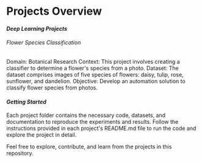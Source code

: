 # Projects Overview

#### *Deep Learning Projects*
###### *Flower Species Classification*
Domain: Botanical Research
Context: This project involves creating a classifier to determine a flower's species from a photo.
Dataset: The dataset comprises images of five species of flowers: daisy, tulip, rose, sunflower, and dandelion.
Objective: Develop an automation solution to classify flower species from photos.

#### *Getting Started*
Each project folder contains the necessary code, datasets, and documentation to reproduce the experiments and results. Follow the instructions provided in each project's README.md file to run the code and explore the project in detail.

Feel free to explore, contribute, and learn from the projects in this repository.
